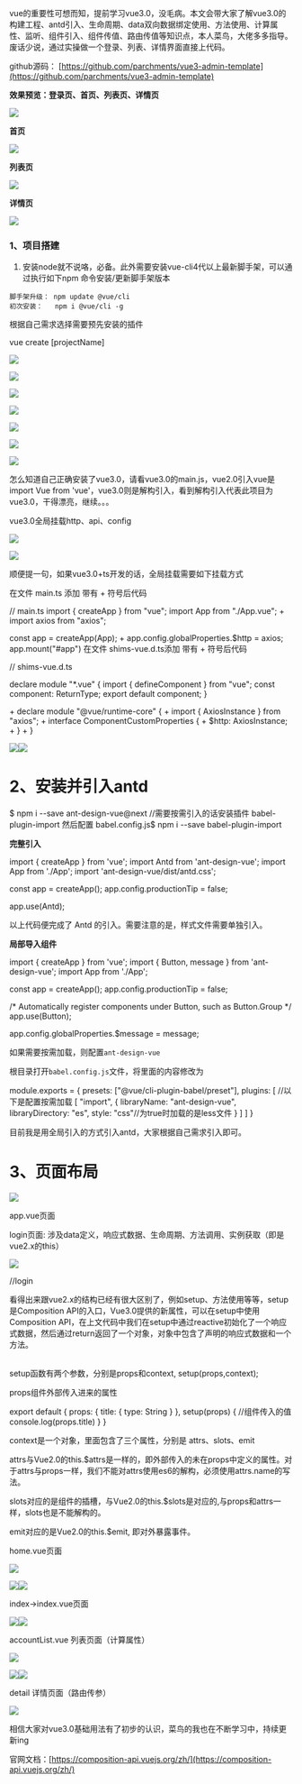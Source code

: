 vue的重要性可想而知，提前学习vue3.0，没毛病。本文会带大家了解vue3.0的构建工程、antd引入、生命周期、data双向数据绑定使用、方法使用、计算属性、监听、组件引入、组件传值、路由传值等知识点，本人菜鸟，大佬多多指导。废话少说，通过实操做一个登录、列表、详情界面直接上代码。  

github源码： [https://github.com/parchments/vue3-admin-template](https://github.com/parchments/vue3-admin-template)

**效果预览：登录页、首页、列表页、详情页**

![](https://p9-juejin.byteimg.com/tos-cn-i-k3u1fbpfcp/6c1c21d7050f44598fcf01a447ac364a~tplv-k3u1fbpfcp-zoom-1.image)

**首页**

![](https://p1-juejin.byteimg.com/tos-cn-i-k3u1fbpfcp/1d77c1b46b0545a797369c9afb969386~tplv-k3u1fbpfcp-zoom-1.image)

**列表页**

![](https://p1-juejin.byteimg.com/tos-cn-i-k3u1fbpfcp/6e944b0f84204125a60072ab0f3eae30~tplv-k3u1fbpfcp-zoom-1.image)

**详情页**

![](https://p3-juejin.byteimg.com/tos-cn-i-k3u1fbpfcp/34e60f658aa34f65855a949ab8229ec5~tplv-k3u1fbpfcp-zoom-1.image)

### 1、项目搭建

1.  安装node就不说咯，必备。此外需要安装vue-cli4代以上最新脚手架，可以通过执行如下npm 命令安装/更新脚手架版本

```
脚手架升级： npm update @vue/cli
初次安装：   npm i @vue/cli -g
```


根据自己需求选择需要预先安装的插件

vue create \[projectName\]

![](https://oscimg.oschina.net/oscnet/up-1e2a18a029958c140bb3b468bf5267b66ed.png)

![](https://oscimg.oschina.net/oscnet/up-1d77188e46a9f0ce288fd7edf7097d924b4.png)

![](https://oscimg.oschina.net/oscnet/up-0319119b41605400da3c3e87f84ac55283b.png)

![](https://oscimg.oschina.net/oscnet/up-1a0283b5d02c0370296c44b1c00e1a8944f.png)

![](https://oscimg.oschina.net/oscnet/up-28243b533921d214787184671d3aad1f90f.png)

![](https://oscimg.oschina.net/oscnet/up-ba6486086dcb0cfb8fe3935c1c9756968d1.png)

![](https://oscimg.oschina.net/oscnet/up-4a64e8cbc1cb8bde7f012678ca81b0a8189.png)

怎么知道自己正确安装了vue3.0，请看vue3.0的main.js，vue2.0引入vue是import Vue from 'vue'，vue3.0则是解构引入，看到解构引入代表此项目为vue3.0，干得漂亮，继续。。。

vue3.0全局挂载http、api、config

![](https://oscimg.oschina.net/oscnet/up-f61053f5360e7ebaf4241d409428038ebf6.png)

![](https://oscimg.oschina.net/oscnet/up-80778024032ea3a397bf6ec64661228e467.png)

顺便提一句，如果vue3.0+ts开发的话，全局挂载需要如下挂载方式

在文件 main.ts 添加 带有 + 符号后代码

//  main.ts
import { createApp } from "vue";
import App from "./App.vue";
\+ import axios from "axios";

const app = createApp(App);
\+ app.config.globalProperties.$http = axios;
app.mount("#app")
在文件 shims-vue.d.ts添加 带有 + 符号后代码

//  shims-vue.d.ts

declare module "*.vue" {
  import { defineComponent } from "vue";
  const component: ReturnType<typeof defineComponent>;
  export default component;
}

\+ declare module "@vue/runtime-core" {
\+  import { AxiosInstance } from "axios";
\+  interface ComponentCustomProperties {
\+    $http: AxiosInstance;
\+  }
\+ }

![](https://oscimg.oschina.net/oscnet/up-1a75a32cc5f128cd86b1cf9eb7301d1949a.gif)![](https://oscimg.oschina.net/oscnet/up-89f278693ffc1df1f55e0b417534558eed6.gif)

# 2、安装并引入antd

$ npm i --save ant-design-vue@next
//需要按需引入的话安装插件 babel-plugin-import 然后配置 babel.config.js$ npm i --save babel-plugin-import

**完整引入**

import { createApp } from 'vue';
import Antd from 'ant-design-vue';
import App from './App';
import 'ant-design-vue/dist/antd.css';

const app = createApp();
app.config.productionTip = false;

app.use(Antd);

以上代码便完成了 Antd 的引入。需要注意的是，样式文件需要单独引入。

**局部导入组件**

import { createApp } from 'vue';
import { Button, message } from 'ant-design-vue';
import App from './App';

const app = createApp();
app.config.productionTip = false;

/\* Automatically register components under Button, such as Button.Group */
app.use(Button);

app.config.globalProperties.$message = message;

如果需要按需加载，则配置`ant-design-vue`

根目录打开`babel.config.js`文件，将里面的内容修改为

module.exports = {
  presets: \["@vue/cli-plugin-babel/preset"\],
  plugins: \[
    //以下是配置按需加载
    \[
      "import",
      { 
        libraryName: "ant-design-vue", 
        libraryDirectory: "es", 
        style: "css"//为true时加载的是less文件
      }
    \]
  \]
}

目前我是用全局引入的方式引入antd，大家根据自己需求引入即可。

# 3、页面布局

![](https://oscimg.oschina.net/oscnet/up-5afdcdd41303d82e14b02346c1736f363c9.png)

app.vue页面

<template>
  <div id="app">
    <router-view/>
  </div>
</template>

<style lang="less">
#app {
  text-align: center;
}
</style>

login页面: 涉及data定义，响应式数据、生命周期、方法调用、实例获取（即是vue2.x的this）

![](https://oscimg.oschina.net/oscnet/up-ac9fee55abcc53c2977cc4a487e0c44f4a8.png)

//login
<template>
	<div class="box">
		<h1>登录</h1>
		<h2>{{name}}</h2>
		<a-form class="form" layout="inline">
			<a-form-item label="账号">
				<a-input v-model:value="account" type="text" placeholder="请输入账号"/>
			</a-form-item>
			<a-form-item label="密码">
				<a-input v-model:value="password" type="password" placeholder="请输入密码"/>
			</a-form-item>
			<h3>输入账号密码，{{count}} 秒后登录</h3>
			<a-button @click="login()" block :disabled="account === '' || password === ''" type="primary">登录</a-button>
		</a-form>
	</div>
</template>

<script>
	//vue-cli 4.5.4创建的3.0
	// import { reactive } from '@vue/composition-api' //会提示报错 export 'default' (imported as 'Vue') was not found in 'vue'
	import { reactive, toRefs, getCurrentInstance, onBeforeMount, onMounted, onBeforeUpdate, onUpdated, onBeforeUnmount, onUnmounted, onErrorCaptured} from 'vue' //vue-cli 4.5.4 之后vue3.0集成了@vue/composition-api
	export default {
		name: 'login',
		components: {
			
		},
		
		//始化数据,介于beforeCreate与created之间，相当于beforeCreate、created的合并
		setup() {
			//setup(props,context)函数  默认两个属性props,context 属性和上下文   setup函数中无法访问到this   
			//创建处理响应式数据对象 类似date  需要先导入
			const state = reactive({
				count: 3,
				name: '我是响应式数据name',
				account: '',//账号
				password: ''//密码
			})
			//获取当前路由实例
			//Vue 3.0 中通过 getCurrentInstance 方法获取当前组件的实例，然后通过 ctx 属性获得当前上下文，ctx.$router 是 Vue Router 实例，里面包含了 currentRoute 可以获取到当前的路由信息
			const { ctx } = getCurrentInstance();
			console.log(toRefs)
			//登录方法
			const login = () => {
				// state.count++;
				
				console.log(ctx);
				let {account,password} = state;//对象解构
				if(account=== "" || password===""){
					alert('账号密码不能为空')
				}else{
					setInterval(()=>{
						state.count--;
					},1000)
					setTimeout(()=>{
						ctx.$router.push('/index');
					},3000);
				}
				// return
			}
			
			//以下是生命周期
			//组件挂载前
			onBeforeMount( () => {
				console.log('onBeforeMount，组件挂载前，相当于beforeMount')
			})
			//实例挂载完毕
			onMounted( () => {
				console.log('onMounted，实例挂载完毕，相当于mounted')
			})
			//响应式数据变化前
			onBeforeUpdate( () => {
				console.log('onBeforeUpdate，响应式数据变化前，相当于beforeUpdate')
			})
			//响应式数据变化完成
			onUpdated( () => {
				console.log('onUpdated，响应式数据变化完成 ，相当于updated')
			})
			//实例销毁前
			onBeforeUnmount( () => {
				console.log('onBeforeUnmount，实例销毁前 ，相当于beforeDestroy')
			})
			//实例已销毁
			onUnmounted( () => {
				console.log('onUnmounted，实例已销毁 ，相当于destroyed')
			})
			//错误数据捕捉
			onErrorCaptured( () => {
				console.log('onErrorCaptured，错误数据捕捉')
			})
			//setup函数的返回值 导出
			return {
				//...state,  //如果没有用toRefs方法的话，是不能把reactive创建出来的数据变成响应式数据的  需要响应式就是要加上toRefs 否则不需要
				...toRefs(state),//把reactive创建出来的数据变成响应式数据
				login
			}
		}
	}
</script>
<style lang="less" scoped>
	.box{
		width: 50%;
		margin: 0 auto;
		padding-top: 200px;
		.form{
			width: 60%;
			margin: 0 auto;
			padding-top: 30px;
		}
	}
</style>

看得出来跟vue2.x的结构已经有很大区别了，例如setup、方法使用等等，setup是Composition API的入口，Vue3.0提供的新属性，可以在setup中使用Composition API，在上文代码中我们在setup中通过reactive初始化了一个响应式数据，然后通过return返回了一个对象，对象中包含了声明的响应式数据和一个方法。  
 

setup函数有两个参数，分别是props和context, setup(props,context);

props组件外部传入进来的属性

export default {
  props: {
    title: {
      type: String
    }
  },
  setup(props) {
    //组件传入的值
    console.log(props.title)
  }
}

context是一个对象，里面包含了三个属性，分别是 attrs、slots、emit

attrs与Vue2.0的this.$attrs是一样的，即外部传入的未在props中定义的属性。对于attrs与props一样，我们不能对attrs使用es6的解构，必须使用attrs.name的写法。

slots对应的是组件的插槽，与Vue2.0的this.$slots是对应的,与props和attrs一样，slots也是不能解构的。

emit对应的是Vue2.0的this.$emit, 即对外暴露事件。

home.vue页面

![](https://oscimg.oschina.net/oscnet/up-0e5c5181a088f6b3bd925effb7caf816720.png)

<template>
	<div>
		<Nav />
		<router-view></router-view>
		<br/>
		<br/>
		<br/>
		<br/>
		<a-button @click="back()">退出登录</a-button>
	</div>
</template>

<script>
	// import { reactive } from '@vue/composition-api' //会提示报错 export 'default' (imported as 'Vue') was not found in 'vue'
	import { reactive,toRefs,getCurrentInstance } from 'vue' //vue-cli 4.5.4 之后vue3.0集成了@vue/composition-api
	import Nav from '../../components/nav.vue'
	export default {
		name: 'home',
		components: {
			Nav
		},
		
		//始化数据,介于beforeCreate与created之间，相当于beforeCreate、created的合并
		setup(props,context) {
			console.log(props,context);
			//函数  默认两个属性props,context 属性和上下文   setup函数中无法访问到this   
			//创建处理响应式数据对象 类似date  需要先导入
			const state = reactive({
				
			})
			//获取当前路由实例
			//Vue 3.0 中通过 getCurrentInstance 方法获取当前组件的实例，然后通过 ctx 属性获得当前上下文，ctx.$router 是 Vue Router 实例，里面包含了 currentRoute 可以获取到当前的路由信息
			const { ctx } = getCurrentInstance();
			//登录方法
			const back =() => {
				ctx.$router.push('/login');
			}
			//setup函数的返回值 导出
			return {
				...toRefs(state),
				back
			}
		}
	}
</script>

![](https://oscimg.oschina.net/oscnet/up-70bd65774562c2de1545983d6b89e19738a.gif)![](https://oscimg.oschina.net/oscnet/up-5e06f9db46957e12bfcd8aeec49f509c855.gif)

index->index.vue页面

<template>
	<div style="padding-top: 100px;">
		<h2>首页内容</h2>
		<img src="../../../assets/logo.png" alt="">
	</div>
</template>

<script>
	import { reactive, toRefs, getCurrentInstance } from 'vue'
	export default {
		name: 'index',
		// components: {

		// },
		setup() {
			const state = reactive({
				
			})
			//获取当前路由实例
			const { ctx } = getCurrentInstance();
			console.log(ctx)
			//setup函数的返回值 导出
			return {
				...toRefs(state)
			}
		}
	}
</script>

![](https://oscimg.oschina.net/oscnet/up-fba104401ce0c5309f5b6bdb513ba8a7224.gif)![](https://oscimg.oschina.net/oscnet/up-2258f13a2594ff99db3a0b9a9b93014825e.gif)

accountList.vue 列表页面（计算属性）

![](https://oscimg.oschina.net/oscnet/up-dc2864da0ad9a0bffff9585418171257af3.png)

<template>
	<div style="margin-top: 100px;">
		<ti :title="title"></ti>
		<h3>列表请求数据中...{{count}}秒后显示</h3>
		<a-table :data-source="list" :pagination="false" style="width: 60%; margin: 0 auto 30px;">
			<a-table-column key="account" title="account" data-index="account" />
			<a-table-column key="password" title="password" data-index="password" />
			<a-table-column key="action" data-index="action">
				<template v-slot="{record}">
					<span>
						<a @click="goToLink(record.id)">详情</a>
					</span>
				</template>
			</a-table-column>
		</a-table>
		<a-input type="text" v-model:value="leftValue" placeholder="leftValue" style="width: 100px;"/>
		<a-input type="text" v-model:value="rightValue" placeholder="rightValue" style="width: 100px;"/>
		<div>
			计算属性输出的结果是：{{resultValue}}
		</div>
		<!\-\- <div>
			<h2>Clicked {{ count }} times</h2>
			<h2>Watch Count is {{ watchCount }}</h2>
			<button @click="increase">Click</button>
		</div> -->
	</div>
</template>

<script>
	import {
		reactive,
		toRefs,
		getCurrentInstance,
		onMounted,
		computed
	} from 'vue'
	import title from './component/title.vue'
	export default {
		name: 'accountList',
		components: {
			'ti': title
		},
		setup(props, context) {
			console.log('propss,context', props, context)
			const state = reactive({
				title: '我是子组件的值', //子组件
				list: \[\],
				count: 3,
				leftValue: 0,
				rightValue: 0,
				//计算属性
				resultValue: computed(() => {
					return Number(state.leftValue) + Number(state.rightValue);
				})
			})
			// const count1 = ref(0);
			// const watchCount = ref(0);
			// function increase () {
			//   count1.value++;
			// };
			// watch( () => count1.value,
			// 	(val) => {
			// 		watchCount.value = val;
			// 	}
			// );
			//获取当前路由实例
			const {
				ctx
			} = getCurrentInstance();
			console.log('列表实例', ctx)

			function goToLink(index) {
				ctx.$router.push({
					path: '/accountList/detail',
					query: {
						id: index
					}
				})
			}

			function getList() {
				// axios请求
				let timer1 = setInterval(() => {
					state.count--;
					if (state.count < 1) {
						clearInterval(timer1)
						return
					}
				}, 1000)
				console.log('请求列表数据')
				//模拟异步请求
				let timer2 = setTimeout(() => {
					state.list = \[{
							id: 1,
							account: 'admin',
							password: '111111'
						},
						{
							id: 2,
							account: 'chushi',
							password: 'chushi-111'
						},
						{
							id: 3,
							account: 'six',
							password: '666'
						}
					\]
					clearTimeout(timer2)
				}, 2000)

				//以下为普通列表请求方法
				// async getList(params) {
				// 	state.loading = true;
				// 	try{
				// 		let res = await ctx.$api.systemManage.getList(params);
				// 		if (res.data.retcode === ctx.$config.RET\_CODE.SUCCESS\_CODE) {
				// 			let data = res.data.data;
				// 			if (data.length > 0) {
				// 				state.tableData = data;
				// 				state.paginationParams.pageSize = data.pageSize; //每页的数量
				// 				state.paginationParams.size = data.size; //当前页的数量
				// 				state.paginationParams.total = data.total; //总条数
				// 				state.paginationParams.pages = data.pages; //总页码数
				// 			} else {
				// 				state.tableData = \[\];
				// 			}
				// 		} else {
				// 			ctx.$Message.error('请求成功，暂无数据');
				// 		}
				// 		state.loading = false;
				// 	}catch(e){
				// 		state.loading = false;
				// 		ctx.$Message.error('暂无数据');
				// 		console.log(e);
				// 	}
				// }
			}
			onMounted(() => {
				getList();
			})
			//setup函数的返回值 导出
			return {
				...toRefs(state),
				goToLink,
			}
		}
	}
</script>

![](https://oscimg.oschina.net/oscnet/up-d046578cdf018f2f760c54da3c905bf5fbc.gif)![](https://oscimg.oschina.net/oscnet/up-729b847273b6eab5df7b5c77d9dee05b4cf.gif)

detail 详情页面（路由传参）

![](https://oscimg.oschina.net/oscnet/up-5e4ae81926638f376fb8467c6b15973f9cc.png)

<template>
	<div>
		<h3>请求参数id为{{id}}的数据</h3>
		<router-link to="/accountList">返回列表</router-link>
	</div>
</template>

<script>
	import { reactive, toRefs, getCurrentInstance } from 'vue'
	import { useRoute } from 'vue-router'
	export default {
		name: 'detail',
		components: {

		},
		setup(props,context) {
			const state = reactive({
				id: ''
			})
			const { ctx } = getCurrentInstance();//获取实例
			const { query } = useRoute();//获取路由参数
			console.log(query)
			state.id = query.id;
			console.log('详情',ctx,context)
			//setup函数的返回值 导出
			return {
				...toRefs(state)
			}
		}
	}
</script>

相信大家对vue3.0基础用法有了初步的认识，菜鸟的我也在不断学习中，持续更新ing

官网文档：[https://composition-api.vuejs.org/zh/](https://composition-api.vuejs.org/zh/)